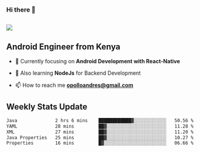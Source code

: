 ### Hi there 👋
<h2 align="left"><img src="https://readme-typing-svg.herokuapp.com?color=000000&lines=I'm+Andrew+Opollo😊;Welcome+to+my+Github😜"> </h2>

## Android Engineer from Kenya


- 🌱 Currently focusing on **Android Development with React-Native**

- 🔭 Also learning **NodeJs** for Backend Development

- 📫 How to reach me **opolloandres@gmail.com**


## Weekly Stats Update
<!--START_SECTION:waka-->

```txt
Java              2 hrs 6 mins    ████████████▓░░░░░░░░░░░░   50.56 %
YAML              28 mins         ██▓░░░░░░░░░░░░░░░░░░░░░░   11.28 %
XML               27 mins         ██▓░░░░░░░░░░░░░░░░░░░░░░   11.20 %
Java Properties   25 mins         ██▓░░░░░░░░░░░░░░░░░░░░░░   10.27 %
Properties        16 mins         █▓░░░░░░░░░░░░░░░░░░░░░░░   06.66 %
```

<!--END_SECTION:waka-->



